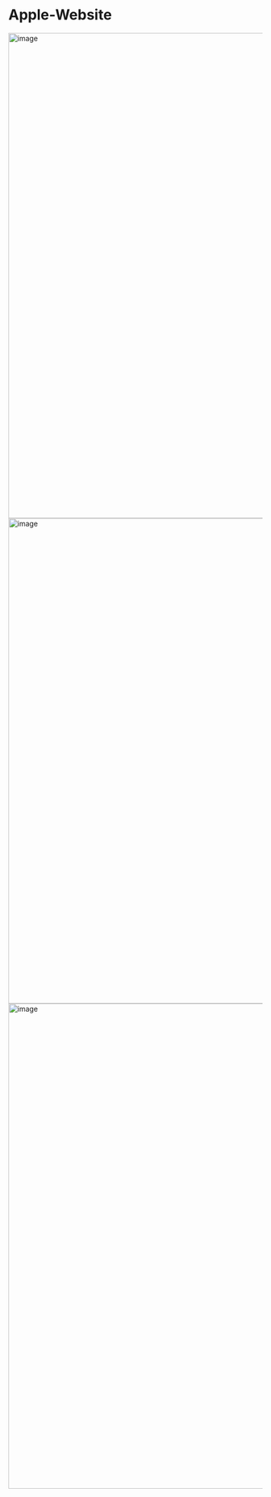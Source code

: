 # Apple-Website

<img width="960" alt="image" src="https://github.com/user-attachments/assets/2b9a2bbd-9541-44e3-925e-8e63dcbbf353" />
<img width="960" alt="image" src="https://github.com/user-attachments/assets/ef83f34e-8d67-42cc-9419-92aed87b08ef" />
<img width="960" alt="image" src="https://github.com/user-attachments/assets/f4abae73-2c38-4552-b3de-2544c9430ae5" />
